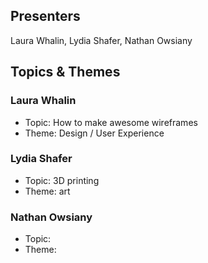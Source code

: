## Presenters

Laura Whalin, Lydia Shafer, Nathan Owsiany

## Topics & Themes

### Laura Whalin

* Topic: How to make awesome wireframes
* Theme: Design / User Experience

### Lydia Shafer

* Topic: 3D printing 
* Theme: art

### Nathan Owsiany

* Topic:
* Theme:
